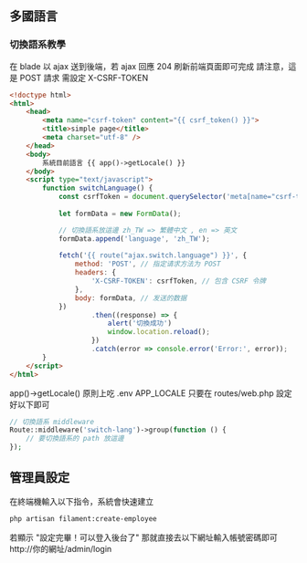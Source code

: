 ## 多國語言

### 切換語系教學

在 blade 以 ajax 送到後端，若 ajax 回應 204 刷新前端頁面即可完成
請注意，這是 POST 請求 需設定 X-CSRF-TOKEN

```html
<!doctype html>
<html>
    <head>
        <meta name="csrf-token" content="{{ csrf_token() }}">
        <title>simple page</title>
        <meta charset="utf-8" />
    </head>
    <body>
        系統目前語言 {{ app()->getLocale() }}
    </body>
    <script type="text/javascript">
        function switchLanguage() {
            const csrfToken = document.querySelector('meta[name="csrf-token"]').getAttribute('content');
            
            let formData = new FormData();

            // 切換語系放這邊 zh_TW => 繁體中文 , en => 英文
            formData.append('language', 'zh_TW');
            
            fetch('{{ route("ajax.switch.language") }}', {
                method: 'POST', // 指定请求方法为 POST
                headers: {
                    'X-CSRF-TOKEN': csrfToken, // 包含 CSRF 令牌
                },
                body: formData, // 发送的数据
            })
                    .then((response) => {
                        alert('切換成功')
                        window.location.reload();
                    })
                    .catch(error => console.error('Error:', error));
        }
    </script>
</html>
```

app()->getLocale() 原則上吃 .env APP_LOCALE
只要在 routes/web.php 設定好以下即可

```php
// 切換語系 middleware
Route::middleware('switch-lang')->group(function () {
    // 要切換語系的 path 放這邊
});
```

## 管理員設定

在終端機輸入以下指令，系統會快速建立

```bash
php artisan filament:create-employee 
```

若顯示 "設定完畢！可以登入後台了" 那就直接去以下網址輸入帳號密碼即可
http://你的網址/admin/login
